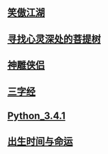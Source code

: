 ## [笑傲江湖](/笑傲江湖)
## [寻找心灵深处的菩提树](/bodhi)
## [神雕侠侣](/神雕侠侣)
## [三字经](/三字经)
## [Python_3.4.1](/Python_3.4.1官方教程中文版.pdf)
## [出生时间与命运](/出生时间与命运.pdf)